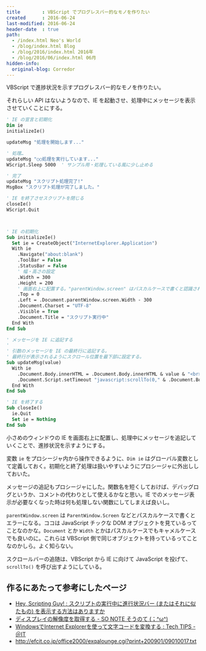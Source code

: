 ```yaml
---
title        : VBScript でプログレスバー的なモノを作りたい
created      : 2016-06-24
last-modified: 2016-06-24
header-date  : true
path:
  - /index.html Neo's World
  - /blog/index.html Blog
  - /blog/2016/index.html 2016年
  - /blog/2016/06/index.html 06月
hidden-info:
  original-blog: Corredor
---
```


VBScript で進捗状況を示すプログレスバー的なモノを作りたい。

それらしい API はないようなので、IE を起動させ、処理中にメッセージを表示させていくことにする。

```vb
' IE の宣言と初期化
Dim ie
initializeIe()

updateMsg "処理を開始します..."

' 処理…
updateMsg "○○処理を実行しています..."
WScript.Sleep 5000  ' サンプル用・処理している風に少し止める

' 完了
updateMsg "スクリプト処理完了!"
MsgBox "スクリプト処理が完了しました。"

' IE を終了させスクリプトを閉じる
closeIe()
WScript.Quit



' IE の初期化
Sub initializeIe()
  Set ie = CreateObject("InternetExplorer.Application")
  With ie
    .Navigate("about:blank")
    .ToolBar = False
    .StatusBar = False
    ' 幅・高さの設定
    .Width = 300
    .Height = 200
    ' 画面右上に配置する。"parentWindow.screen" はパスカルケースで書くと認識されない
    .Top = 0
    .Left = .Document.parentWindow.screen.Width - 300
    .Document.Charset = "UTF-8"
    .Visible = True
    .Document.Title = "スクリプト実行中"
  End With
End Sub

' メッセージを IE に追記する
' 
' 引数のメッセージを IE の最終行に追記する。
' 最終行が表示されるようにスクロール位置を最下部に設定する。
Sub updateMsg(value)
  With ie
    .Document.Body.innerHTML = .Document.Body.innerHTML & value & "<br>"
    .Document.Script.setTimeout "javascript:scrollTo(0," & .Document.Body.ScrollHeight & ");", 0
  End With
End Sub

' IE を終了する
Sub closeIe()
  ie.Quit
  Set ie = Nothing
End Sub
```

小さめのウィンドウの IE を画面右上に配置し、処理中にメッセージを追記していくことで、進捗状況を示すようにする。

変数 `ie` をプロシージャ内から操作できるように、`Dim ie` はグローバル変数として定義しておく。初期化と終了処理は扱いやすいようにプロシージャに外出ししておいた。

メッセージの追記もプロシージャにした。関数名を短くしておけば、デバッグログというか、コメントの代わりとして使えるかなと思い。IE でのメッセージ表示が必要なくなった時は何も処理しない関数にしてしまえば良いし。

`parentWindow.screen` は `ParentWindow.Screen` などとパスカルケースで書くとエラーになる。ココは JavaScript チックな DOM オブジェクトを見ているってことなのかな。`Document` とか `Width` とかはパスカルケースでもキャメルケースでも良いのに。これらは VBScript 側で同じオブジェクトを持っているってことなのかしら。よく知らない。

スクロールバーの追随は、VBScript から IE に向けて JavaScript を投げて、`scrollTo()` を呼び出すようにしている。

## 作るにあたって参考にしたページ

- [Hey, Scripting Guy! : スクリプトの実行中に進行状況バー (またはそれに似たもの) を表示する方法はありますか](https://gallery.technet.microsoft.com/scriptcenter/58a40515-e502-47d2-99bf-d5679b7976ab)
- [ディスプレイの解像度を取得する - SO NOTE そうのて (；^ω^)](http://d.hatena.ne.jp/so_blue/20111004/1317735073)
- [WindowsでInternet Explorerを使って文字コードを変換する : Tech TIPS - ＠IT](http://www.atmarkit.co.jp/ait/articles/0402/28/news004.html)
- <http://efcit.co.jp/office2000/exqalounge.cgi?print+200901/09010017.txt>
